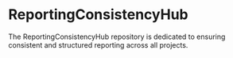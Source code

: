 # ReportingConsistencyHub
The ReportingConsistencyHub repository is dedicated to ensuring consistent and structured reporting across all projects.
